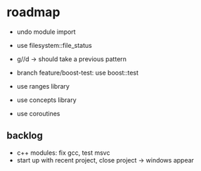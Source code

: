 # roadmap
- undo module import

- use filesystem::file_status
- g//d
 -> should take a previous pattern

- branch feature/boost-test: use boost::test

- use ranges library
- use concepts library
- use coroutines

## backlog
- c++ modules: fix gcc, test msvc
- start up with recent project, close project
  -> windows appear
